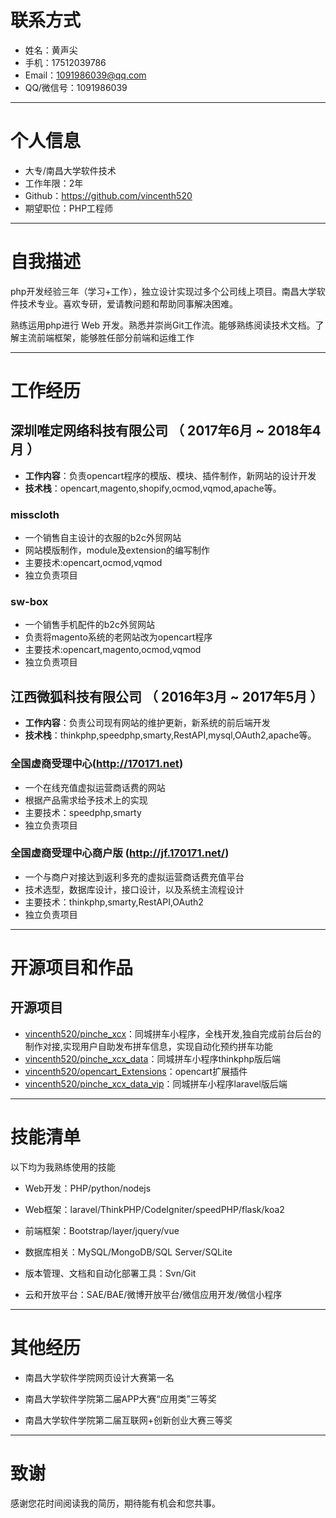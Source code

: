 # 联系方式

- 姓名：黄声尖
- 手机：17512039786
- Email：1091986039@qq.com
- QQ/微信号：1091986039

---

# 个人信息

- 大专/南昌大学软件技术 
- 工作年限：2年
- Github：https://github.com/vincenth520
- 期望职位：PHP工程师

---

# 自我描述

php开发经验三年（学习+工作），独立设计实现过多个公司线上项目。南昌大学软件技术专业。喜欢专研，爱请教问题和帮助同事解决困难。

熟练运用php进行 Web 开发。熟悉并崇尚Git工作流。能够熟练阅读技术文档。了解主流前端框架，能够胜任部分前端和运维工作

--- 

# 工作经历
  
## 深圳唯定网络科技有限公司 （ 2017年6月 ~ 2018年4月 ）	

- **工作内容**：负责opencart程序的模版、模块、插件制作，新网站的设计开发
- **技术栈**：opencart,magento,shopify,ocmod,vqmod,apache等。


### misscloth
- 一个销售自主设计的衣服的b2c外贸网站
- 网站模版制作，module及extension的编写制作
- 主要技术:opencart,ocmod,vqmod
- 独立负责项目

### sw-box
- 一个销售手机配件的b2c外贸网站
- 负责将magento系统的老网站改为opencart程序
- 主要技术:opencart,magento,ocmod,vqmod
- 独立负责项目

## 江西微狐科技有限公司 （ 2016年3月 ~ 2017年5月 ）

- **工作内容**：负责公司现有网站的维护更新，新系统的前后端开发
- **技术栈**：thinkphp,speedphp,smarty,RestAPI,mysql,OAuth2,apache等。

### 全国虚商受理中心(http://170171.net)
- 一个在线充值虚拟运营商话费的网站
- 根据产品需求给予技术上的实现
- 主要技术：speedphp,smarty
- 独立负责项目

### 全国虚商受理中心商户版 (http://jf.170171.net/) 
- 一个与商户对接达到返利多充的虚拟运营商话费充值平台
- 技术选型，数据库设计，接口设计，以及系统主流程设计
- 主要技术：thinkphp,smarty,RestAPI,OAuth2
- 独立负责项目

---

# 开源项目和作品

## 开源项目

 - [vincenth520/pinche_xcx](https://github.com/vincenth520/pinche_xcx)：同城拼车小程序，全栈开发,独自完成前台后台的制作对接,实现用户自助发布拼车信息，实现自动化预约拼车功能 
 - [vincenth520/pinche_xcx_data](https://github.com/vincenth520/pinche_xcx_data)：同城拼车小程序thinkphp版后端 
 - [vincenth520/opencart_Extensions](https://github.com/vincenth520/opencart_Extensions)：opencart扩展插件 
 - [vincenth520/pinche_xcx_data_vip](https://github.com/vincenth520/pinche_xcx_data_vip)：同城拼车小程序laravel版后端 
 
---
# 技能清单

以下均为我熟练使用的技能

- Web开发：PHP/python/nodejs

- Web框架：laravel/ThinkPHP/CodeIgniter/speedPHP/flask/koa2

- 前端框架：Bootstrap/layer/jquery/vue

- 数据库相关：MySQL/MongoDB/SQL Server/SQLite

- 版本管理、文档和自动化部署工具：Svn/Git

- 云和开放平台：SAE/BAE/微博开放平台/微信应用开发/微信小程序

---

# 其他经历

- 南昌大学软件学院网页设计大赛第一名

- 南昌大学软件学院第二届APP大赛“应用类”三等奖

- 南昌大学软件学院第二届互联网+创新创业大赛三等奖

---

# 致谢
感谢您花时间阅读我的简历，期待能有机会和您共事。